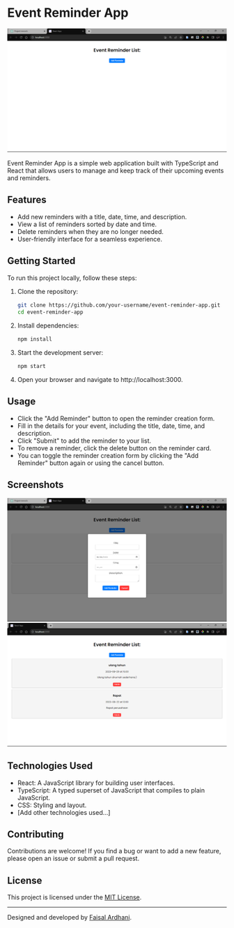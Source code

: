 # Event Reminder App

![Event Reminder App](overview.png)

Event Reminder App is a simple web application built with TypeScript and React that allows users to manage and keep track of their upcoming events and reminders.

## Features

- Add new reminders with a title, date, time, and description.
- View a list of reminders sorted by date and time.
- Delete reminders when they are no longer needed.
- User-friendly interface for a seamless experience.

## Getting Started

To run this project locally, follow these steps:

1. Clone the repository:
   ```bash
   git clone https://github.com/your-username/event-reminder-app.git
   cd event-reminder-app
   ```

2. Install dependencies:
   ```bash
   npm install
   ```

3. Start the development server:
   ```bash
   npm start
   ```

4. Open your browser and navigate to http://localhost:3000.

## Usage

- Click the "Add Reminder" button to open the reminder creation form.
- Fill in the details for your event, including the title, date, time, and description.
- Click "Submit" to add the reminder to your list.
- To remove a reminder, click the delete button on the reminder card.
- You can toggle the reminder creation form by clicking the "Add Reminder" button again or using the cancel button.

## Screenshots

![Reminder Form](PopUp.png)
![Reminder List](List.png)

## Technologies Used

- React: A JavaScript library for building user interfaces.
- TypeScript: A typed superset of JavaScript that compiles to plain JavaScript.
- CSS: Styling and layout.
- [Add other technologies used...]

## Contributing

Contributions are welcome! If you find a bug or want to add a new feature, please open an issue or submit a pull request.

## License

This project is licensed under the [MIT License](LICENSE).

---

Designed and developed by [Faisal Ardhani](https://github.com/FaisalArdhani).
